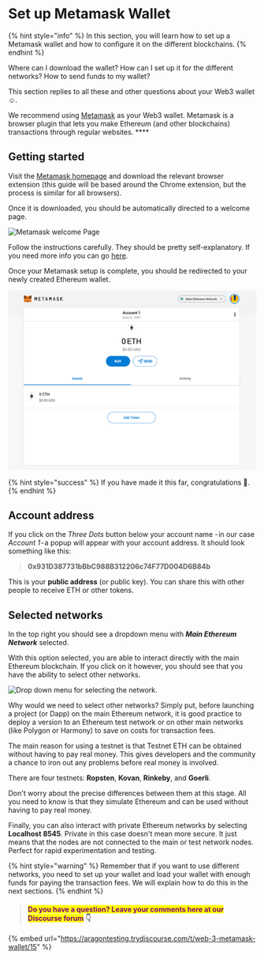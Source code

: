 # Set up Metamask Wallet

{% hint style="info" %}
In this section, you will learn how to set up a Metamask wallet and how to configure it on the different blockchains.
{% endhint %}

Where can I download the wallet? How can I set up it for the different networks? How to send funds to my wallet?&#x20;

This section replies to all these and other questions about your Web3 wallet:relaxed:.

We recommend using [Metamask](https://metamask.io) as your Web3 wallet. Metamask is a browser plugin that lets you make Ethereum (and other blockchains) transactions through regular websites. ****&#x20;

## Getting started <a href="#getting-started" id="getting-started"></a>

Visit the [Metamask homepage](https://metamask.io) and download the relevant browser extension (this guide will be based around the Chrome extension, but the process is similar for all browsers).

Once it is downloaded, you should be automatically directed to a welcome page.

![Metamask welcome Page](https://hack.aragon.org/docs/assets/metamask-guide/m-0.png)

Follow the instructions carefully. They should be pretty self-explanatory. If you need more info you can go [here](https://docs.polygon.technology/docs/develop/metamask/hello/).

Once your Metamask setup is complete, you should be redirected to your newly created Ethereum wallet.

![Metamask account](<../../../.gitbook/assets/mm account (1).png>)

{% hint style="success" %}
If you have made it this far, congratulations 🎉.
{% endhint %}

## Account address <a href="#account-address" id="account-address"></a>

If you click on the _Three Dots_ button below your account name - in our case _Account 1_ - a popup will appear with your account address. It should look something like this:

> **0x931D387731bBbC988B312206c74F77D004D6B84b**

This is your **public address** (or public key). You can share this with other people to receive ETH or other tokens.

## Selected networks <a href="#selected-networks" id="selected-networks"></a>

In the top right you should see a dropdown menu with _**Main Ethereum Network**_ selected.

With this option selected, you are able to interact directly with the main Ethereum blockchain. If you click on it however, you should see that you have the ability to select other networks.

![Drop down menu for selecting the network.](https://hack.aragon.org/docs/assets/metamask-guide/m-2.png)

Why would we need to select other networks? Simply put, before launching a project (or Dapp) on the main Ethereum network, it is good practice to deploy a version to an Ethereum test network or on other main networks (like Polygon or Harmony) to save on costs for transaction fees.

The main reason for using a testnet is that Testnet ETH can be obtained without having to pay real money. This gives developers and the community a chance to iron out any problems before real money is involved.

There are four testnets: **Ropsten**, **Kovan**, **Rinkeby**, and **Goerli**.

Don't worry about the precise differences between them at this stage. All you need to know is that they simulate Ethereum and can be used without having to pay real money.

Finally, you can also interact with private Ethereum networks by selecting **Localhost 8545**. Private in this case doesn't mean more secure. It just means that the nodes are not connected to the main or test network nodes. Perfect for rapid experimentation and testing.

{% hint style="warning" %}
Remember that if you want to use different networks, you need to set up your wallet and load your wallet with enough funds for paying the transaction fees. We will explain how to do this in the next sections.
{% endhint %}



> #### <mark style="color:purple;">Do you have a question? Leave your comments here at our Discourse forum</mark> 👇

{% embed url="https://aragontesting.trydiscourse.com/t/web-3-metamask-wallet/15" %}
